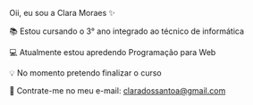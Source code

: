 Oii, eu sou a Clara Moraes ✨

📚 Estou cursando o 3° ano integrado ao técnico de informática

💻 Atualmente estou apredendo Programação para Web

💡  No momento pretendo finalizar o curso 

📧 Contrate-me no meu e-mail: claradossantoa@gmail.com
